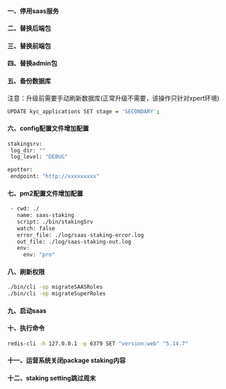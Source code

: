 #### 一、停用saas服务
#### 二、替换后端包
#### 三、替换前端包
#### 四、替换admin包
#### 五、备份数据库
 注意：升级前需要手动刷新数据库(正常升级不需要，该操作只针对xpert环境)
 ```bash
UPDATE kyc_applications SET stage = 'SECONDARY'; 
 ```


#### 六、config配置文件增加配置
 ```bash
 stakingsrv:
  log_dir: ""
  log_level: "DEBUG"
 ```
 ```bash
epotter:
  endpoint: "http://xxxxxxxxx"
 ```
#### 七、pm2配置文件增加配置
 ```bash
  - cwd: ./
    name: saas-staking
    script: ./bin/stakingSrv
    watch: false
    error_file: ./log/saas-staking-error.log
    out_file: ./log/saas-staking-out.log
    env:
      env: "pro"
 ```
#### 八、刷新权限
 ```bash
./bin/cli -op migrateSAASRoles
./bin/cli -op migrateSuperRoles
 ```

#### 九、启动saas
#### 十、执行命令
 ```bash
 redis-cli -h 127.0.0.1 -p 6379 SET "version:web" "5.14.7"
 ```
#### 十一、运营系统关闭package staking内容
#### 十二、staking setting跳过周末
